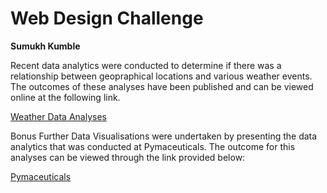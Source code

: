 # Web Design Challenge

**Sumukh Kumble**

Recent data analytics were conducted to determine if there was a relationship between geopraphical locations and various weather events. The outcomes of these analyses have been published and can be viewed online at the following link.

[Weather Data Analyses](https://skumble27.github.io/Web-Design-Challenge/index.html)

Bonus
Further Data Visualisations were undertaken by presenting the data analytics that was conducted at Pymaceuticals. The outcome for this analyses can be viewed through the link provided below:

[Pymaceuticals](https://skumble27.github.io/Web-Design-Challenge/bonus.html)


